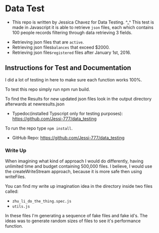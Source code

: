 # Data Test

* This repo is written by Jessica Chavez for Data Testing. ^_^ 
This test is made in Javascript it is able to retrieve `json` files, each which contains 100 people records filtering through data retrieving 3 fields. 
- Retrieving json files that are `active`. 
- Retrieving json files`balances` that exceed $2000. 
- Retrieving json files`registered` files after January 1st, 2016.




## Instructions for Test and Documentation
I did a lot of testing in here to make sure each function works 100%.

To test this repo simply run npm run build. 

To find the Results for new updated json files look in the output directory afterwards at newresults.json

* Typedoc(installed Typscript only for testing purposes): https://github.com/Jessi-777/data_testing

To run the repo type `npm install`. 

* GitHub Repo: https://github.com/Jessi-777/data_testing



### Write Up
When imagining what kind of approach I would do differently, having unlimited time and budget containing 500,000 files. I believe, I would use the createWriteStream approach, because it is more safe then using writeFiles.   

You can find my write up imagination idea in the directory inside two files called:

- `zhu_li_do_the_thing.spec.js` 
- `utils.js` 

In these files I'm generating a sequence of fake files and fake id's. The ideas was to generate random sizes of files to see it's performance function.



 
